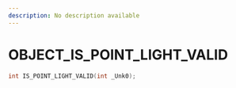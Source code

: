 ```yaml
---
description: No description available 
---
```


# OBJECT\_IS_POINT_LIGHT_VALID

```cpp
int IS_POINT_LIGHT_VALID(int _Unk0);
```